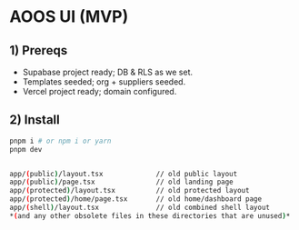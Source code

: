 # AOOS UI (MVP)

## 1) Prereqs
- Supabase project ready; DB & RLS as we set.
- Templates seeded; org + suppliers seeded.
- Vercel project ready; domain configured.

## 2) Install
```bash
pnpm i # or npm i or yarn
pnpm dev


app/(public)/layout.tsx             // old public layout  
app/(public)/page.tsx               // old landing page  
app/(protected)/layout.tsx          // old protected layout  
app/(protected)/home/page.tsx       // old home/dashboard page  
app/(shell)/layout.tsx              // old combined shell layout  
*(and any other obsolete files in these directories that are unused)*